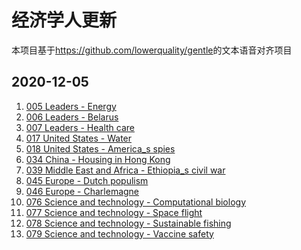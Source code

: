 ﻿# 经济学人更新
本项目基于<https://github.com/lowerquality/gentle>的文本语音对齐项目
## 2020-12-05
  <ol>
    <li><a href="./Economist/2020-12-05/005 Leaders - Energy/index.html">005 Leaders - Energy</a></li>
    <li><a href="./Economist/2020-12-05/006 Leaders - Belarus/index.html">006 Leaders - Belarus</a></li>
    <li><a href="./Economist/2020-12-05/007 Leaders - Health care/index.html">007 Leaders - Health care</a></li>
    <li><a href="./Economist/2020-12-05/017 United States - Water/index.html">017 United States - Water</a></li>
    <li><a href="./Economist/2020-12-05018 United States - America_s spies/index.html">018 United States - America_s spies</a></li>
    <li><a href="./Economist/2020-12-05/034 China - Housing in Hong Kong/index.html">034 China - Housing in Hong Kong</a></li>
    <li><a href="./Economist/2020-12-05/039 Middle East and Africa - Ethiopia_s civil war/index.html">039 Middle East and Africa - Ethiopia_s civil war</a></li>
    <li><a href="./Economist/2020-12-05/045 Europe - Dutch populism/index.html">045 Europe - Dutch populism</a></li>
    <li><a href="./Economist/2020-12-05/046 Europe - Charlemagne/index.html">046 Europe - Charlemagne</a></li>
    <li><a href="./Economist/2020-12-05/076 Science and technology - Computational biology/index.html">076 Science and technology - Computational biology</a></li>
    <li><a href="./Economist/2020-12-05/077 Science and technology - Space flight/index.html">077 Science and technology - Space flight</a></li>
    <li><a href="./Economist/2020-12-05/078 Science and technology - Sustainable fishing/index.html">078 Science and technology - Sustainable fishing</a></li>
    <li><a href="./Economist/2020-12-05/079 Science and technology - Vaccine safety/index.html">079 Science and technology - Vaccine safety</a></li>
</ol>
